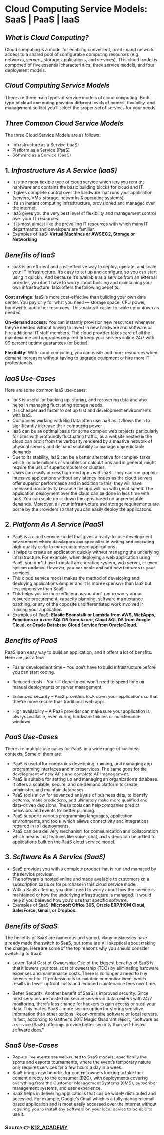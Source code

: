# Cloud Computing Service Models: SaaS | PaaS | IaaS

## *What is Cloud Computing?*
Cloud computing is a model for enabling convenient, on-demand network access to a shared pool of configurable computing resources (e.g., networks, servers, storage, applications, and services). This cloud model is composed of five essential characteristics, three service models, and four deployment models.

## *Cloud Computing Service Models*
There are three main types of service models of cloud computing. Each type of cloud computing provides different levels of control, flexibility, and management so that you’ll select the proper set of services for your needs.

## *Three Common Cloud Service Models*
The three Cloud Service Models are as follows:

- Infrastructure as a Service (IaaS)
- Platform as a Service (PaaS)
- Software as a Service (SaaS)

## 1. *Infrastructure As A Service (IaaS)*
- It is the most flexible type of cloud service which lets you rent the hardware and contains the basic building blocks for cloud and IT.
- It gives complete control over the hardware that runs your application (servers, VMs, storage, networks & operating systems).
- It’s an instant computing infrastructure, provisioned and managed over the internet.
- IaaS gives you the very best level of flexibility and management control over your IT resources.
- It is most almost like the prevailing IT resources with which many IT departments and developers are familiar.
- Examples of IaaS: <b>Virtual Machines or AWS EC2, Storage or Networking</b>

## *Benefits of IaaS*
- IaaS is an efficient and cost-effective way to deploy, operate, and scale your IT infrastructure. It’s easy to set up and configure, so you can start using it quickly. And because it’s available as a service from an external provider, you don’t have to worry about building and maintaining your own infrastructure. IaaS offers the following benefits:

<b>Cost savings:</b> IaaS is more cost-effective than building your own data center. You pay only for what you need — storage space, CPU power, bandwidth, and other resources. This makes it easier to scale up or down as needed.

<b>On-demand access:</b> You can instantly provision new resources whenever they’re needed without having to invest in new hardware and software or hire additional IT staff members. The cloud provider takes care of all the maintenance and upgrades required to keep your servers online 24/7 with 99 percent uptime guarantees (or better).

<b>Flexibility:</b> With cloud computing, you can easily add more resources when demand increases without having to upgrade equipment or hire more IT professionals.

## *IaaS Use-Cases*

Here are some common IaaS use-cases:

- IaaS is useful for backing up, storing, and recovering data and also helps in managing fluctuating storage needs.
- It is cheaper and faster to set up test and development environments with IaaS.
- Companies working with Big Data often use IaaS as it allows them to significantly increase their computing power.
- IaaS can be an optimal basis for some complex web projects particularly for sites with profoundly fluctuating traffic, as a website hosted in the cloud can profit from the verbosity rendered by a massive network of physical servers and demand scalability to manage unpredictable demands
- Due to its stability, IaaS can be a better alternative for complex tasks which include millions of variables or calculations and in general, might require the use of supercomputers or clusters.
- Users can easily access high-end apps with IaaS. They can run graphic-intensive applications without any latency issues as the cloud servers offer superior performance and in addition to this, they will have increased productivity because the app will run with great speed.
The application deployment over the cloud can be done in less time with IaaS. You can scale up or down the apps based on unpredictable demands. Moreover, all your infrastructure and storage requirements are borne by the providers so that you can easily deploy the applications.

## 2. *Platform As A Service (PaaS)*
- PaaS is a cloud service model that gives a ready-to-use development environment where developers can specialize in writing and executing high-quality code to make customized applications.
- It helps to create an application quickly without managing the underlying infrastructure. For example, when deploying a web application using PaaS, you don’t have to install an operating system, web server, or even system updates. However, you can scale and add new features to your services.
- This cloud service model makes the method of developing and deploying applications simpler and it is more expensive than IaaS but less expensive than SaaS.
- This helps you be more efficient as you don’t get to worry about resource procurement, capacity planning, software maintenance, patching, or any of the opposite undifferentiated work involved in running your application.
- Examples of PaaS: <b>Elastic Beanstalk or Lambda from AWS, WebApps, Functions or Azure SQL DB from Azure, Cloud SQL DB from Google Cloud, or Oracle Database Cloud Service from Oracle Cloud.</b>

## *Benefits of PaaS*

PaaS is an easy way to build an application, and it offers a lot of benefits. Here are just a few:

- Faster development time – You don’t have to build infrastructure before you can start coding.

- Reduced costs – Your IT department won’t need to spend time on manual deployments or server management.

- Enhanced security – PaaS providers lock down your applications so that they’re more secure than traditional web apps.

- High availability – A PaaS provider can make sure your application is always available, even during hardware failures or maintenance windows.

## *PaaS Use-Cases*

There are multiple use cases for PaaS, in a wide range of business contexts. Some of them are:

- PaaS is useful for companies developing, running, and managing app programming interfaces and microservices. The same goes for the development of new APIs and complete API management.
- PaaS is suitable for setting up and managing an organization’s database. It offers a scalable, secure, and on-demand platform to create, administer, and maintain databases.
- PaaS tools allow for advanced analysis of business data, to identify patterns, make predictions, and ultimately make more qualified and data-driven decisions. These tools can help companies predict behaviors and events for better planning.
- PaaS supports various programming languages, application environments, and tools, which allows connectivity and integrations required in IoT deployments.
- PaaS can be a delivery mechanism for communication and collaboration which means that features like voice, chat, and videos can be added to applications built on the PaaS cloud service model.

## 3. *Software As A Service (SaaS)*

- SaaS provides you with a complete product that is run and managed by the service provider.
- The software is hosted online and made available to customers on a subscription basis or for purchase in this cloud service model.
- With a SaaS offering, you don’t need to worry about how the service is maintained or how the underlying infrastructure is managed. It would help if you believed how you’d use that specific software.
- Examples of SaaS: <b>Microsoft Office 365, Oracle ERP/HCM Cloud, SalesForce, Gmail, or Dropbox.</b>

## *Benefits of SaaS*

The benefits of SaaS are numerous and varied. Many businesses have already made the switch to SaaS, but some are still skeptical about making the change. Here are some of the top reasons why you should consider switching to SaaS:

- Lower Total Cost of Ownership: One of the biggest benefits of SaaS is that it lowers your total cost of ownership (TCO) by eliminating hardware expenses and maintenance costs. There is no longer a need to buy servers or hire IT professionals to maintain or monitor them, which results in fewer upfront costs and reduced maintenance fees over time.

- Better Security: Another benefit of SaaS is improved security. Since most services are hosted on secure servers in data centers with 24/7 monitoring, there’s less chance for hackers to gain access or steal your data. This makes SaaS a more secure option for storing sensitive information than other options like on-premise software or local servers. In fact, according to Gartner’s 2017 Magic Quadrant report, “Software as a service (SaaS) offerings provide better security than self-hosted software does.”

## *SaaS Use-Cases*
- Pop-up live events are well-suited to SaaS models, specifically live sports and esports tournaments, where the event’s temporary nature only requires services for a few hours a day in a week.
- SaaS brings new benefits for content owners looking to take their content directly to the consumer (D2C), with deployments covering everything from the Customer Management Systems (CMS), subscriber management systems, and user experience.
- SaaS helps in delivering applications that can be widely distributed and accessed. For example, Google’s Gmail which is a fully managed email-based application and is most easily accessed over the internet without requiring you to install any software on your local device to be able to use it.

### Source 👉 [K12_ACADEMY](https://k21academy.com/amazon-web-services/aws-solutions-architect/cloud-service-models/)
